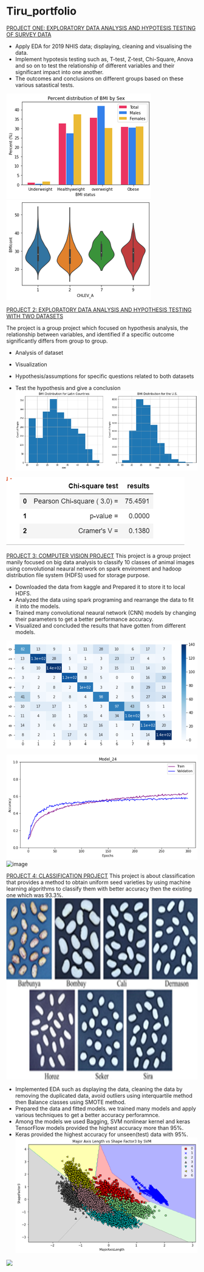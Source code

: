 # Tiru_portfolio

[PROJECT ONE: EXPLORATORY DATA ANALYSIS AND HYPOTESIS TESTING OF SURVEY DATA](https://github.com/twubghub/All_projects/blob/main/project_2_Notebook.ipynb)

- Apply EDA for 2019 NHIS data; displaying, cleaning and visualising the data.
- Implement hypotesis testing such as, T-test, Z-test, Chi-Square, Anova and so on to test the relationship of different variables and their significant impact into one   another.
- The outcomes and conclusions on different groups based on these various satastical tests.

![Percentage distribution of BMI by Sex](https://github.com/twubghub/Tiru_portfolio/blob/main/images/prot-graph.png)
![BMI vs Cholostrol](https://github.com/twubghub/Tiru_portfolio/blob/main/images/Cholostrol_port.png)



[PROJECT 2: EXPLORATORY DATA ANALYSIS AND HYPOTHESIS TESTING WITH TWO DATASETS](https://github.com/twubghub/All_projects/blob/main/Project%202_%20EDA_hypotesis_twodataset.ipynb)


 The project is a group project which focused on hypothesis analysis, the relationship between variables, and identified if a specific outcome significantly differs from group to group.


* Analysis of dataset

* Visualization

* Hypothesis/assumptions for specific questions related to both datasets

* Test the hypothesis and give a conclusion
![Distribution of BMI in USA and Latin America countries](https://github.com/twubghub/Tiru_portfolio/blob/main/images/BMI_port.png)

![Chi-Square Test summery](https://github.com/twubghub/Tiru_portfolio/blob/main/images/Chi-Square_port.PNG)

[PROJECT 3: COMPUTER VISION PROJECT](https://github.com/twubghub/All_projects/blob/main/Project%203_Computer_Vision.ipynb)
 This project is a group project manily focused on big data analysis to classify 10 classes of animal images using convolutional neaural network on spark enviroment and hadoop distribution file system (HDFS) used for storage purpose.
 * Downloaded the data from kaggle and Prepared it to store it to local HDFS.
 *  Analyzed the data using spark programing and rearrange the data to fit it into the models.
 *  Trained many convolutional neaural network (CNN) models by changing their parameters to get a better performance accuracy.
 *  Visualized and concluded the results that have gotten from different models.
 
 ![](https://github.com/twubghub/Tiru_portfolio/blob/main/images/heatmap_port.png)
 
 
 ![](https://github.com/twubghub/Tiru_portfolio/blob/main/images/Acccuracy_Curve_Port.png)
 ![image](https://user-images.githubusercontent.com/71778244/128646958-5090d14e-23af-4b58-948c-2d7f12bfab47.png)


[PROJECT 4: CLASSIFICATION PROJECT](https://github.com/twubghub/All_projects/blob/main/Project4_DryBeanData.ipynb)
This project is about classification that provides a method to obtain uniform seed varieties by using machine learning algorithms to classify them with better accuracy then the existing one which was 93.3%.
![](https://github.com/twubghub/Tiru_portfolio/blob/main/images/DryBeans_image.png)
* Implemented EDA such as dsplaying the data, cleaning the data by removing the duplicated data, avoid outliers using interquartile method then Balance classes using SMOTE method.
* Prepared the data and fitted models. we trained many models and apply various techniques to get a better accuracy perforamnce.
* Among the models we used Bagging, SVM nonlinear kernel and keras TensorFlow models provided the highest accuracy more than 95%. 
* Keras provided the highest accuracy for unseen(test) data with 95%.
![](https://github.com/twubghub/Tiru_portfolio/blob/main/images/SVM_Classifier_Port.png)

![](https://github.com/twubghub/Tiru_portfolio/commit/b61178c523d9e047e4430e6737ce874ca13540f7)

